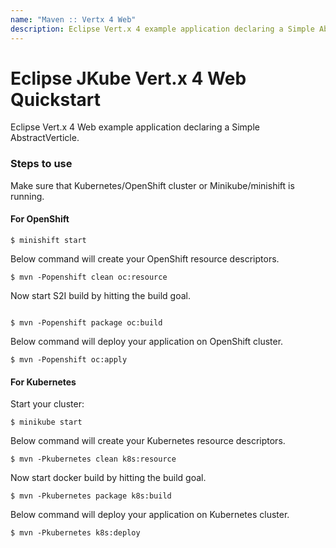 ```yaml
---
name: "Maven :: Vertx 4 Web"
description: Eclipse Vert.x 4 example application declaring a Simple AbstractVerticle.
---
```

# Eclipse JKube Vert.x 4 Web Quickstart
Eclipse Vert.x 4 Web example application declaring a Simple AbstractVerticle.

### Steps to use

Make sure that Kubernetes/OpenShift cluster or Minikube/minishift is running. 

#### For OpenShift
```shell
$ minishift start
```
Below command will create your OpenShift resource descriptors.
```shell
$ mvn -Popenshift clean oc:resource
```

Now start S2I build  by hitting the build goal.
```shell

$ mvn -Popenshift package oc:build
```

Below command will deploy your application on OpenShift cluster.
```shell
$ mvn -Popenshift oc:apply
```

#### For Kubernetes
Start your cluster:
```shell
$ minikube start
```
Below command will create your Kubernetes resource descriptors.
```shell
$ mvn -Pkubernetes clean k8s:resource
```

Now start docker build  by hitting the build goal.
```shell
$ mvn -Pkubernetes package k8s:build
```

Below command will deploy your application on Kubernetes cluster.
```shell
$ mvn -Pkubernetes k8s:deploy
```
